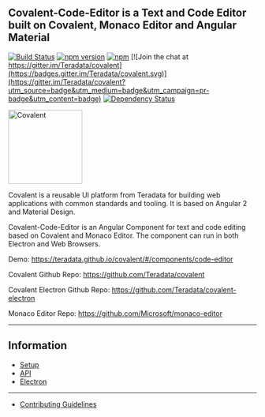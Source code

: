## Covalent-Code-Editor is a Text and Code Editor built on Covalent, Monaco Editor and Angular Material

[![Build Status](https://travis-ci.org/Teradata/covalent.svg?branch=develop)](https://travis-ci.org/Teradata/covalent-code-editor)
[![npm version](https://badge.fury.io/js/%40covalent%2Fcore.svg)](https://badge.fury.io/js/%40covalent%2Fcode-editor)
[![npm](https://img.shields.io/npm/v/%40covalent/code-editor/beta.svg)](badge-url)
[![Join the chat at https://gitter.im/Teradata/covalent](https://badges.gitter.im/Teradata/covalent.svg)](https://gitter.im/Teradata/covalent?utm_source=badge&utm_medium=badge&utm_campaign=pr-badge&utm_content=badge)
[![Dependency Status](https://dependencyci.com/github/Teradata/covalent/badge)](https://dependencyci.com/github/Teradata/covalent-code-editor)

<img alt="Covalent" src="https://cdn.rawgit.com/Teradata/covalent/develop/src/app/assets/icons/covalent.svg" width="150">

Covalent is a reusable UI platform from Teradata for building web applications with common standards and tooling. It is based on Angular 2 and Material Design.

Covalent-Code-Editor is an Angular Component for text and code editing based on Covalent and Monaco Editor. The component can run in both Electron and Web Browsers.

Demo: https://teradata.github.io/covalent/#/components/code-editor

Covalent Github Repo: https://github.com/Teradata/covalent

Covalent Electron Github Repo: https://github.com/Teradata/covalent-electron

Monaco Editor Repo: https://github.com/Microsoft/monaco-editor

---

## Information

* [Setup](docs/SETUP.md)
* [API](docs/API.md)
* [Electron](docs/ELECTRON.md)

---

* [Contributing Guidelines](docs/CONTRIBUTING.md)